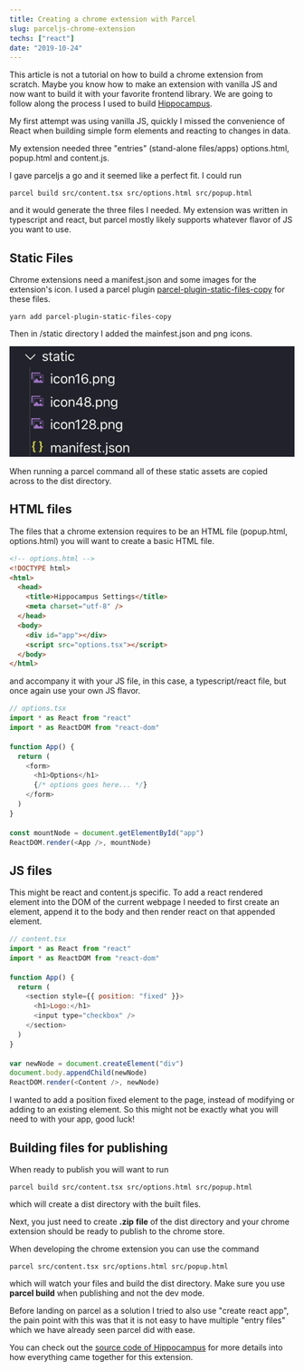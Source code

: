 ```yaml
---
title: Creating a chrome extension with Parcel
slug: parceljs-chrome-extension
techs: ["react"]
date: "2019-10-24"
---
```


This article is not a tutorial on how to build a chrome extension from scratch. Maybe you know how to make an extension with vanilla JS and now want to build it with your favorite frontend library. We are going to follow along the process I used to build [Hippocampus](https://github.com/Samic8/Hippocampus).

My first attempt was using vanilla JS, quickly I missed the convenience of React when building simple form elements and reacting to changes in data.

My extension needed three "entries" (stand-alone files/apps) options.html, popup.html and content.js.

I gave parceljs a go and it seemed like a perfect fit. I could run

```
parcel build src/content.tsx src/options.html src/popup.html
```

and it would generate the three files I needed. My extension was written in typescript and react, but parcel mostly likely supports whatever flavor of JS you want to use.

## Static Files

Chrome extensions need a manifest.json and some images for the extension's icon. I used a parcel plugin [parcel-plugin-static-files-copy](https://github.com/elwin013/parcel-plugin-static-files-copy) for these files.

```
yarn add parcel-plugin-static-files-copy
```

Then in <app root>/static directory I added the mainfest.json and png icons.

![](./parceljs-chrome-extension.png)

When running a parcel command all of these static assets are copied across to the dist directory.

## HTML files

The files that a chrome extension requires to be an HTML file (popup.html, options.html) you will want to create a basic HTML file.

```html
<!-- options.html -->
<!DOCTYPE html>
<html>
  <head>
    <title>Hippocampus Settings</title>
    <meta charset="utf-8" />
  </head>
  <body>
    <div id="app"></div>
    <script src="options.tsx"></script>
  </body>
</html>
```

and accompany it with your JS file, in this case, a typescript/react file, but once again use your own JS flavor.

```js
// options.tsx
import * as React from "react"
import * as ReactDOM from "react-dom"

function App() {
  return (
    <form>
      <h1>Options</h1>
      {/* options goes here... */}
    </form>
  )
}

const mountNode = document.getElementById("app")
ReactDOM.render(<App />, mountNode)
```

## JS files

This might be react and content.js specific. To add a react rendered element into the DOM of the current webpage I needed to first create an element, append it to the body and then render react on that appended element.

```js
// content.tsx
import * as React from "react"
import * as ReactDOM from "react-dom"

function App() {
  return (
    <section style={{ position: "fixed" }}>
      <h1>Logo:</h1>
      <input type="checkbox" />
    </section>
  )
}

var newNode = document.createElement("div")
document.body.appendChild(newNode)
ReactDOM.render(<Content />, newNode)
```

I wanted to add a position fixed element to the page, instead of modifying or adding to an existing element. So this might not be exactly what you will need to with your app, good luck!

## Building files for publishing

When ready to publish you will want to run

```
parcel build src/content.tsx src/options.html src/popup.html
```

which will create a dist directory with the built files.

Next, you just need to create **.zip** **file** of the dist directory and your chrome extension should be ready to publish to the chrome store.

When developing the chrome extension you can use the command

```
parcel src/content.tsx src/options.html src/popup.html
```

which will watch your files and build the dist directory. Make sure you use **parcel build** when publishing and not the dev mode.

Before landing on parcel as a solution I tried to also use "create react app", the pain point with this was that it is not easy to have multiple "entry files" which we have already seen parcel did with ease.

You can check out the [source code of Hippocampus](https://github.com/Samic8/Hippocampus) for more details into how everything came together for this extension.
